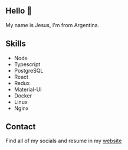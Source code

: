 ## Hello 👋

My name is Jesus, I'm from Argentina.

## Skills
- Node
- Typescript
- PostgreSQL
- React
- Redux
- Material-UI
- Docker
- Linux
- Nginx

## Contact

Find all of my socials and resume in my [website](https://jesusandres.tech/)
